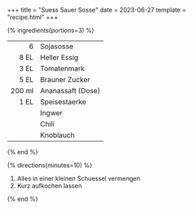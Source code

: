 +++
title = "Suess Sauer Sosse"
date = 2023-06-27
template = "recipe.html"
+++

{% ingredients(portions=3) %}

| | |
|-:|:-|
| 6 | Sojasosse |
| 8 EL | Heller Essig |
| 3 EL | Tomatenmark |
| 5 EL | Brauner Zucker |
| 200 ml | Ananassaft (Dose) |
| 1 EL | Speisestaerke |
| | Ingwer |
| | Chili |
| | Knoblauch |

{% end %}

{% directions(minutes=10) %}

1. Alles in einer kleinen Schuessel vermengen
2. Kurz aufkochen lassen

{% end %}


